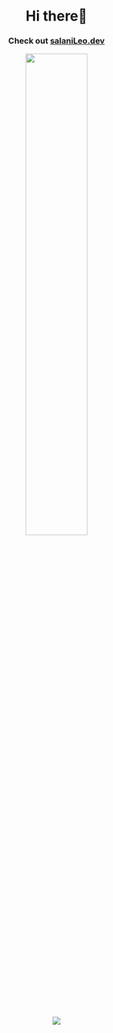 <div id="header" align="center">

# Hi there👋 <h3>Check out <a class="link" href="https://salaniLeo.dev">salaniLeo.dev</a><br>

  <img height="50%" width="auto" src ="https://github-readme-stats.vercel.app/api/top-langs/?username=salaniLeo&layout=compact&hide_border=true&theme=gruvbox&bg_color=00000000&langs_count=6&hide=jupyter%20notebook,tex,css,php&exclude_repo=Pacman-AI">  <br>
  ![](https://komarev.com/ghpvc/?username=SalaniLeo&color=orange)
  <br>
  
</div>
